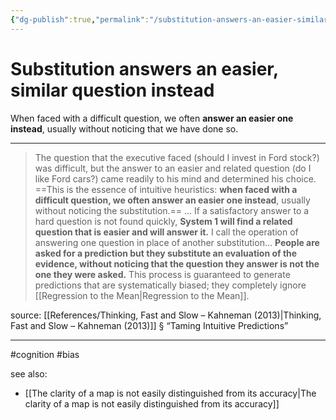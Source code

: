 ```yaml
---
{"dg-publish":true,"permalink":"/substitution-answers-an-easier-similar-question-instead/"}
---
```



# Substitution answers an easier, similar question instead

When faced with a difficult question, we often **answer an easier one instead**, usually without noticing that we have done so.

---

> The question that the executive faced (should I invest in Ford stock?) was difficult, but the answer to an easier and related question (do I like Ford cars?) came readily to his mind and determined his choice. ==This is the essence of intuitive heuristics: **when faced with a difficult question, we often answer an easier one instead**, usually without noticing the substitution.==
> …
> If a satisfactory answer to a hard question is not found quickly, **System 1 will find a related question that is easier and will answer it.** I call the operation of answering one question in place of another substitution... **People are asked for a prediction but they substitute an evaluation of the evidence, without noticing that the question they answer is not the one they were asked.** This process is guaranteed to generate predictions that are systematically biased; they completely ignore [[Regression to the Mean\|Regression to the Mean]]. 

source: [[References/Thinking, Fast and Slow – Kahneman (2013)\|Thinking, Fast and Slow – Kahneman (2013)]] § “Taming Intuitive Predictions”

---
#cognition #bias 

see also:
- [[The clarity of a map is not easily distinguished from its accuracy\|The clarity of a map is not easily distinguished from its accuracy]]
